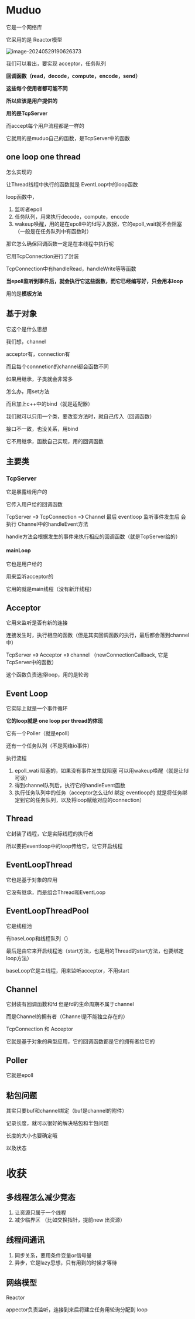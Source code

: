 # Muduo

它是一个网络库

它采用的是
Reactor模型

![image-20240529190626373](../../../../AppData/Roaming/Typora/typora-user-images/image-20240529190626373.png)

我们可以看出，要实现 acceptor，任务队列

**回调函数（read，decode，compute，encode，send）**

**这些每个使用者都可能不同**

**所以应该是用户提供的**

**用的是TcpServer**



而accept每个用户流程都是一样的

它就用的是muduo自己的函数，是TcpServer中的函数



## one loop one thread

怎么实现的

让Thread线程中执行的函数就是 EventLoop中的loop函数



loop函数中，

1. 监听者epoll
2. 任务队列，用来执行decode，compute，encode
3. wakeup唤醒，用的是在epoll中的fd写入数据，它的epoll_wait就不会阻塞（一般是在任务队列中有函数时）



那它怎么确保回调函数一定是在本线程中执行呢

它用TcpConnection进行了封装

TcpConnection中有handleRead，handleWrite等等函数

**当epoll监听到事件后，就会执行它这些函数，而它已经编写好，只会用本loop**

用的是**模板方法**





## 基于对象

它这个是什么思想

我们想，channel

acceptor有，connection有

而且每个connnetion的channel都会函数不同

如果用继承，子类就会非常多

怎么办，用set方法

而且加上c++中的bind（就是适配器）

我们就可以只用一个类，要改变方法时，就自己传入（回调函数）

接口不一致，也没关系，用bind

它不用继承，函数自己实现，用的回调函数



## 主要类



### TcpServer

它是暴露给用户的

它传入用户给的回调函数

TcpServer =》 TcpConnection =》 Channel 最后 eventloop 监听事件发生后 会 执行 Channel中的handleEvent方法

handle方法会根据发生的事件来执行相应的回调函数（就是TcpServer给的）



#### mainLoop

它也是用户给的

用来监听acceptor的

它用的就是main线程（没有新开线程）



## Acceptor

它用来监听是否有新的连接

连接发生时，执行相应的函数（但是其实回调函数的执行，最后都会落到channel中）

TcpServer =》 Acceptor =》 channel （newConnectionCallback, 它是TcpServer中的函数）

这个函数负责选择loop，用的是轮询



## Event Loop

它实际上就是一个事件循环

**它的loop就是 one loop per thread的体现**

它有一个Poller（就是epoll）

还有一个任务队列（不是网络io事件）



执行流程

1. epoll_wati 阻塞的，如果没有事件发生就阻塞 可以用wakeup唤醒（就是让fd可读）
2. 得到channel队列后，执行它的handleEvent函数
3. 执行任务队列中的任务（acceptor怎么让fd 绑定 eventloop的 就是将任务绑定到它的任务队列，以及将loop赋给对应的connection）



## Thread

它封装了线程，它是实际线程的执行者

所以要把eventloop中的loop传给它，让它开启线程



## EventLoopThread

它也是基于对象的应用

它没有继承，而是组合Thread和EventLoop





## EventLoopThreadPool

它是线程池

有baseLoop和线程队列（）

最后是由它来开启线程池（start方法，也是用的Thread的start方法，也要绑定loop方法）

baseLoop它是主线程，用来监听acceptor，不用start







## Channel

它封装有回调函数和fd
但是fd的生命周期不属于channel

而是Channel的拥有者（Channel是不能独立存在的）

TcpConnection 和 Acceptor

它就是基于对象的典型应用，它的回调函数都是它的拥有者给它的





## Poller

它就是epoll





## 粘包问题

其实只要buf和channel绑定（buf是channel的附件）

记录长度，就可以很好的解决粘包和半包问题

长度的大小也要确定哦

以及状态



# 收获

## 多线程怎么减少竞态

1. 让资源只属于一个线程
2. 减少临界区 （比如交换指针，提前new 出资源）



## 线程间通讯

1. 同步关系，要用条件变量or信号量
2. 异步，它是lazy思想，只有用到的时候才等待



## 网络模型

Reactor

appector负责监听，连接到来后将建立任务用轮询分配到 loop






